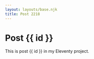 ```yaml
---
layout: layouts/base.njk
title: Post 2218
---
```


# Post {{ id }}

This is post {{ id }} in my Eleventy project.
